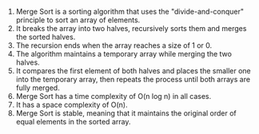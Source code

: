 

1. Merge Sort is a sorting algorithm that uses the "divide-and-conquer" principle to sort an array of elements.
2. It breaks the array into two halves, recursively sorts them and merges the sorted halves.
3. The recursion ends when the array reaches a size of 1 or 0.
4. The algorithm maintains a temporary array while merging the two halves.
5. It compares the first element of both halves and places the smaller one into the temporary array, then repeats the process until both arrays are fully merged.
6. Merge Sort has a time complexity of O(n log n) in all cases.
7. It has a space complexity of O(n).
8. Merge Sort is stable, meaning that it maintains the original order of equal elements in the sorted array.